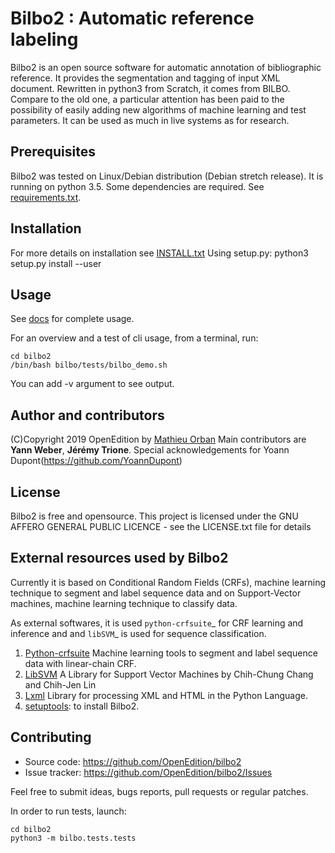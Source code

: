 # Bilbo2 : Automatic reference labeling

Bilbo2 is an open source software for automatic annotation of bibliographic reference. It provides the segmentation and tagging of input XML document.
Rewritten in python3 from Scratch, it comes from BILBO. Compare to the old one, a particular attention has been paid to the possibility of easily adding new algorithms of machine learning and test parameters. It can be used as much in live systems as for research.



## Prerequisites

Bilbo2 was tested on Linux/Debian distribution (Debian stretch release). It is running on python 3.5. Some dependencies are required. See [requirements.txt](https://github.com/OpenEdition/bilbo2/requirements.txt).


## Installation

For more details on installation see [INSTALL.txt](https://github.com/OpenEdition/bilbo2/INSTALL.txt)
Using setup.py:
python3 setup.py install --user


## Usage

See [docs](./docs/build/htmkl/index.html) for complete usage.

For an overview and a test of cli usage, from a terminal, run:

```
cd bilbo2
/bin/bash bilbo/tests/bilbo_demo.sh
```

You can add -v argument to see output. 


## Author and contributors
(C)Copyright 2019 OpenEdition by [Mathieu Orban](mailto:mathieu.orban@openedition.org)
Main contributors are **Yann Weber**, **Jérémy Trione**. Special acknowledgements for Yoann Dupont(https://github.com/YoannDupont)


## License

Bilbo2 is free and opensource. This project is licensed under the GNU AFFERO GENERAL PUBLIC LICENCE - see the LICENSE.txt file for details

## External resources used by Bilbo2

Currently it is based on Conditional Random Fields (CRFs), machine learning technique to segment and label sequence data and on Support-Vector machines, machine learning technique to classify data.

As external softwares, it is used `python-crfsuite`_ for CRF learning and inference and and `libSVM`_ is used for sequence classification.
1. [Python-crfsuite](https://github.com/scrapinghub/python-crfsuite) Machine learning tools to segment and label sequence data with linear-chain CRF.
2. [LibSVM](https://www.csie.ntu.edu.tw/~cjlin/libsvm/) A Library for Support Vector Machines by Chih-Chung Chang and Chih-Jen Lin
3. [Lxml](https://lxml.de/) Library for processing XML and HTML in the Python Language.
4. [setuptools](https://pypi.python.org/pypi/setuptools): to install Bilbo2.


## Contributing

* Source code: https://github.com/OpenEdition/bilbo2
* Issue tracker: https://github.com/OpenEdition/bilbo2/Issues

Feel free to submit ideas, bugs reports, pull requests or regular patches.

In order to run tests, launch:

```
cd bilbo2
python3 -m bilbo.tests.tests
```



